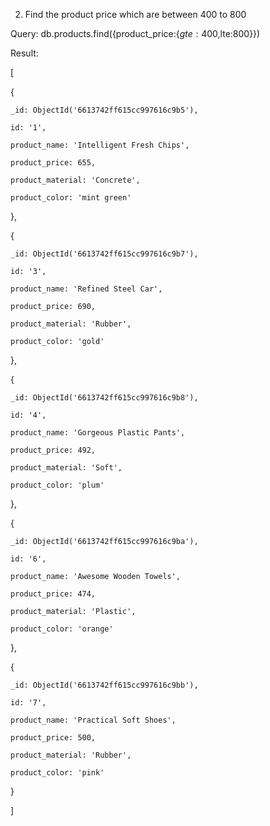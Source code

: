 2. Find the product price which are between 400 to 800

Query:   db.products.find({product_price:{$gte:400,$lte:800}})

Result:

[

  {
  
    _id: ObjectId('6613742ff615cc997616c9b5'),
    
    id: '1',
    
    product_name: 'Intelligent Fresh Chips',
    
    product_price: 655,
    
    product_material: 'Concrete',
    
    product_color: 'mint green'
    
  },
  
  {
  
    _id: ObjectId('6613742ff615cc997616c9b7'),
    
    id: '3',
    
    product_name: 'Refined Steel Car',
    
    product_price: 690,
    
    product_material: 'Rubber',
    
    product_color: 'gold'
    
  },
  
  {
  
    _id: ObjectId('6613742ff615cc997616c9b8'),
    
    id: '4',
    
    product_name: 'Gorgeous Plastic Pants',
    
    product_price: 492,
    
    product_material: 'Soft',
    
    product_color: 'plum'
    
  },
  
  {
  
    _id: ObjectId('6613742ff615cc997616c9ba'),
    
    id: '6',
    
    product_name: 'Awesome Wooden Towels',
    
    product_price: 474,
    
    product_material: 'Plastic',
    
    product_color: 'orange'
    
  },
  
  {
  
    _id: ObjectId('6613742ff615cc997616c9bb'),
    
    id: '7',
    
    product_name: 'Practical Soft Shoes',
    
    product_price: 500,
    
    product_material: 'Rubber',

    product_color: 'pink'
    
  }
  
]
